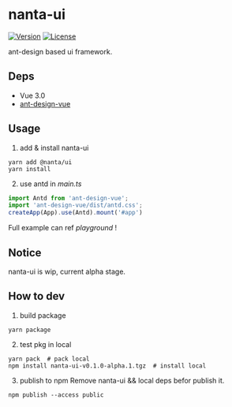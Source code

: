 # nanta-ui

 <p>
     <a href="https://www.npmjs.com/package/@nanta/ui"><img src="https://badgen.net/npm/v/@nanta/ui" alt="Version"></a>
     <a href="https://www.npmjs.com/package/@nanta/ui"><img src="https://badgen.net/npm/license/@nanta/ui" alt="License"></a> 
</p>

ant-design based ui framework.

## Deps

- Vue 3.0
- [ant-design-vue](https://github.com/vueComponent/ant-design-vue)

## Usage

1. add & install nanta-ui

```shell
yarn add @nanta/ui
yarn install
```

2. use antd in *main.ts*
```js
import Antd from 'ant-design-vue';
import 'ant-design-vue/dist/antd.css';
createApp(App).use(Antd).mount('#app')
```

Full example can ref *playground* !

## Notice

nanta-ui is wip, current alpha stage.

## How to dev

1. build package

```shell
yarn package
```

2. test pkg in local

```shell
yarn pack  # pack local
npm install nanta-ui-v0.1.0-alpha.1.tgz  # install local
```

3. publish to npm
Remove nanta-ui && local deps befor publish it.

```shell
npm publish --access public
```
